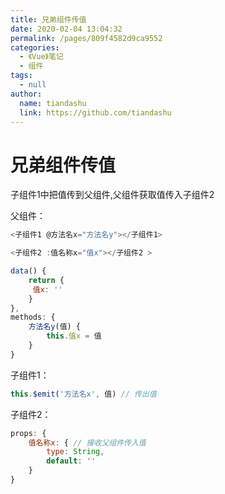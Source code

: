 ```yaml
---
title: 兄弟组件传值
date: 2020-02-04 13:04:32
permalink: /pages/809f4582d9ca9552
categories: 
  - 《Vue》笔记
  - 组件
tags: 
  - null
author: 
  name: tiandashu
  link: https://github.com/tiandashu
---
```

# 兄弟组件传值

子组件1中把值传到父组件,父组件获取值传入子组件2



父组件：

```js
<子组件1 @方法名x="方法名y"></子组件1>

<子组件2 :值名称x="值x"></子组件2 >

data() {
	return {
	 值x: ''
	}
},
methods: {
	方法名y(值) {
		this.值x = 值
	}
}

```

子组件1：

```js
this.$emit('方法名x', 值) // 传出值
```

子组件2：

```js
props: {
    值名称x: { // 接收父组件传入值
        type: String,
        default: ''
    }
}
```